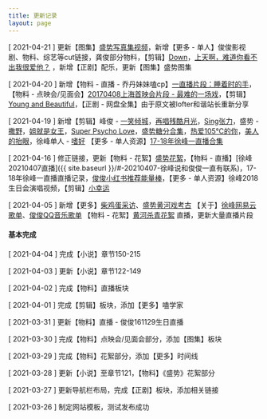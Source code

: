 ```yaml
---
title: 更新记录
layout: page
---
```


[ 2021-04-21 ] 更新【图集】[盛势写真集视频](https://www.bilibili.com/video/BV1wx41177Se)，新增【更多 - 单人】俊俊影视剧、物料、综艺等cut链接，龚俊部分物料，【剪辑】[Down](https://www.bilibili.com/video/BV14B4y1A7AU)，[上天啊，难道你看不出我很爱他？](https://www.bilibili.com/video/BV1Vf4y1p7Yo) ，新增【正剧】配乐，更新【图集】盛势图集

[ 2021-04-20 ] 新增【物料 - 直播 - 乔丹妹妹嗑cp】[一直播片段：睡着时的手](https://m.weibo.cn/status/4627751719669141)，【物料 - 点映会/见面会】[20170408上海首映会片段 - 最难的一场戏](https://m.weibo.cn/1348754087/4628180587514704)，【剪辑】[Young and Beautiful](https://www.bilibili.com/video/BV1ob4y1D7WY)，【正剧 - 网盘全集】由于原文被lofter和谐站长重新分享

[ 2021-04-19 ] 新增【剪辑】峰俊 - [一笑倾城](https://www.bilibili.com/video/BV11U4y1b7zt/)，[再唱残酷月光](https://www.bilibili.com/video/BV1rK4y1m7pg)，[Sing张力](https://www.bilibili.com/video/BV1oi4y1A7SX)，盛势 - [撒野](https://www.bilibili.com/video/BV1xZ4y1P7bF)，[姐就是女王](https://www.bilibili.com/video/BV1UN41197GX)，[Super Psycho Love](https://www.bilibili.com/video/BV1FB4y1N7Ad)，[盛势糖分合集](https://www.bilibili.com/video/BV1gf4y1p7eT)，[热爱105℃的你](https://www.bilibili.com/video/BV1q5411w7Jc)，[美人的抬眼](https://www.bilibili.com/video/BV12y4y1t71D)，徐峰单人 - [嗜好](https://www.bilibili.com/video/BV13E411q7pC/) 【更多 - 单人资源】[17-18年徐峰一直播合集](https://www.bilibili.com/video/BV1M64y1D7bg)

[ 2021-04-16 ] 修正链接，更新【物料 - 花絮】[盛势花絮](https://m.weibo.cn/status/4139642091505500)，【物料 - 直播】[徐峰20210407直播]({{ site.baseurl }}/#-20210407-徐峰说和俊俊一直有联系)，17-18年徐峰一直播直播记录，[俊俊小红书推荐能量棒](https://www.bilibili.com/video/BV11v411Y7Ku)，【更多 - 单人资源】徐峰2018生日会演唱视频，【剪辑】[小幸运](https://www.bilibili.com/video/BV1vW411p7u1)

[ 2021-04-05 ] 新增【更多】[柴鸡蛋采访](https://www.bilibili.com/video/BV1hK411w7as)、[盛势黄河戏考古](https://weibo.com/6495700212/K9xWIoiQ8) 【关于】[徐峰网易云歌单](https://music.163.com/#/user/home?id=103738567)、[俊俊QQ音乐歌单](https://y.qq.com/portal/profile.html?uin=7wCi7ioqoinA) 【物料 - 花絮】[黄河杀青花絮](https://weibo.com/5530359102/K9BQgy7s6) 直播，更新大量直播片段

<div class="line"></div>

#### 基本完成

[ 2021-04-04 ] 完成【小说】章节150-215

[ 2021-04-03 ] 更新【小说】章节122-149

[ 2021-04-02 ] 完成【物料】直播板块

[ 2021-04-01 ] 完成【剪辑】板块，添加【更多】嗑学家

[ 2021-03-31 ] 更新【物料】直播 - 俊俊161129生日直播

[ 2021-03-30 ] 完成【物料】点映会/见面会部分，添加【图集】板块

[ 2021-03-29 ] 完成【物料】花絮部分，添加【更多】时间线

[ 2021-03-28 ] 更新【小说】至章节121，【物料】《盛势》花絮部分

[ 2021-03-27 ] 更新导航栏布局，完成【正剧】板块，添加相关链接

[ 2021-03-26 ] 制定网站模板，测试发布成功

